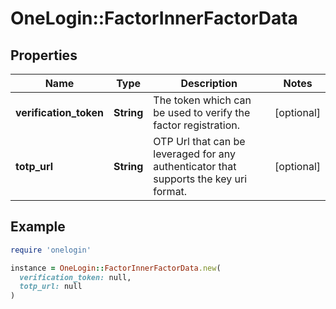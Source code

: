 # OneLogin::FactorInnerFactorData

## Properties

| Name | Type | Description | Notes |
| ---- | ---- | ----------- | ----- |
| **verification_token** | **String** | The token which can be used to verify the factor registration. | [optional] |
| **totp_url** | **String** | OTP Url that can be leveraged for any authenticator that supports the key uri format. | [optional] |

## Example

```ruby
require 'onelogin'

instance = OneLogin::FactorInnerFactorData.new(
  verification_token: null,
  totp_url: null
)
```

